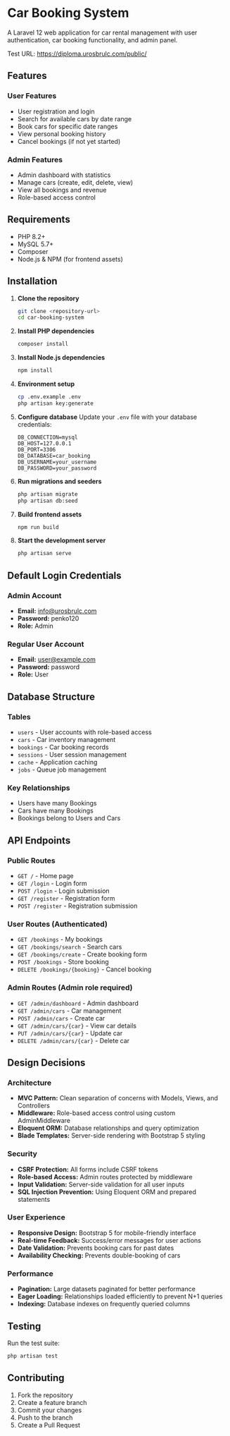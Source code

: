 # Car Booking System

A Laravel 12 web application for car rental management with user authentication, car booking functionality, and admin panel.

Test URL: https://diploma.urosbrulc.com/public/

## Features

### User Features
- User registration and login
- Search for available cars by date range
- Book cars for specific date ranges
- View personal booking history
- Cancel bookings (if not yet started)

### Admin Features
- Admin dashboard with statistics
- Manage cars (create, edit, delete, view)
- View all bookings and revenue
- Role-based access control

## Requirements

- PHP 8.2+
- MySQL 5.7+
- Composer
- Node.js & NPM (for frontend assets)

## Installation

1. **Clone the repository**
   ```bash
   git clone <repository-url>
   cd car-booking-system
   ```

2. **Install PHP dependencies**
   ```bash
   composer install
   ```

3. **Install Node.js dependencies**
   ```bash
   npm install
   ```

4. **Environment setup**
   ```bash
   cp .env.example .env
   php artisan key:generate
   ```

5. **Configure database**
   Update your `.env` file with your database credentials:
   ```env
   DB_CONNECTION=mysql
   DB_HOST=127.0.0.1
   DB_PORT=3306
   DB_DATABASE=car_booking
   DB_USERNAME=your_username
   DB_PASSWORD=your_password
   ```

6. **Run migrations and seeders**
   ```bash
   php artisan migrate
   php artisan db:seed
   ```

7. **Build frontend assets**
   ```bash
   npm run build
   ```

8. **Start the development server**
   ```bash
   php artisan serve
   ```

## Default Login Credentials

### Admin Account
- **Email:** info@urosbrulc.com
- **Password:** penko120
- **Role:** Admin

### Regular User Account
- **Email:** user@example.com
- **Password:** password
- **Role:** User

## Database Structure

### Tables
- `users` - User accounts with role-based access
- `cars` - Car inventory management
- `bookings` - Car booking records
- `sessions` - User session management
- `cache` - Application caching
- `jobs` - Queue job management

### Key Relationships
- Users have many Bookings
- Cars have many Bookings
- Bookings belong to Users and Cars

## API Endpoints

### Public Routes
- `GET /` - Home page
- `GET /login` - Login form
- `POST /login` - Login submission
- `GET /register` - Registration form
- `POST /register` - Registration submission

### User Routes (Authenticated)
- `GET /bookings` - My bookings
- `GET /bookings/search` - Search cars
- `GET /bookings/create` - Create booking form
- `POST /bookings` - Store booking
- `DELETE /bookings/{booking}` - Cancel booking

### Admin Routes (Admin role required)
- `GET /admin/dashboard` - Admin dashboard
- `GET /admin/cars` - Car management
- `POST /admin/cars` - Create car
- `GET /admin/cars/{car}` - View car details
- `PUT /admin/cars/{car}` - Update car
- `DELETE /admin/cars/{car}` - Delete car

## Design Decisions

### Architecture
- **MVC Pattern:** Clean separation of concerns with Models, Views, and Controllers
- **Middleware:** Role-based access control using custom AdminMiddleware
- **Eloquent ORM:** Database relationships and query optimization
- **Blade Templates:** Server-side rendering with Bootstrap 5 styling

### Security
- **CSRF Protection:** All forms include CSRF tokens
- **Role-based Access:** Admin routes protected by middleware
- **Input Validation:** Server-side validation for all user inputs
- **SQL Injection Prevention:** Using Eloquent ORM and prepared statements

### User Experience
- **Responsive Design:** Bootstrap 5 for mobile-friendly interface
- **Real-time Feedback:** Success/error messages for user actions
- **Date Validation:** Prevents booking cars for past dates
- **Availability Checking:** Prevents double-booking of cars

### Performance
- **Pagination:** Large datasets paginated for better performance
- **Eager Loading:** Relationships loaded efficiently to prevent N+1 queries
- **Indexing:** Database indexes on frequently queried columns

## Testing

Run the test suite:
```bash
php artisan test
```

## Contributing

1. Fork the repository
2. Create a feature branch
3. Commit your changes
4. Push to the branch
5. Create a Pull Request

